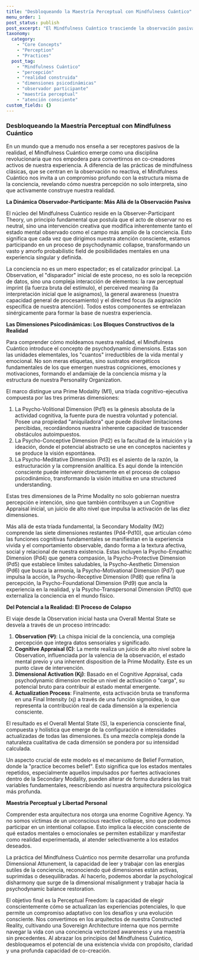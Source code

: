 ```yaml
---
title: "Desbloqueando la Maestría Perceptual con Mindfulness Cuántico"
menu_order: 1
post_status: publish
post_excerpt: "El Mindfulness Cuántico trasciende la observación pasiva, posicionando al individuo como co-creador activo de su realidad. Este enfoque explora cómo las dimensiones psicodinámicas y la atención consciente se entrelazan para dar forma a cada experiencia, ofreciendo un camino hacia la maestría perceptual y una profunda libertad personal."
taxonomy:
  category:
    - "Core Concepts"
    - "Perception"
    - "Practices"
  post_tag:
    - "Mindfulness Cuántico"
    - "percepción"
    - "realidad construida"
    - "dimensiones psicodinámicas"
    - "observador participante"
    - "maestría perceptual"
    - "atención consciente"
custom_fields: {}
---
```


### Desbloqueando la Maestría Perceptual con Mindfulness Cuántico

En un mundo que a menudo nos enseña a ser receptores pasivos de la realidad, el Mindfulness Cuántico emerge como una disciplina revolucionaria que nos empodera para convertirnos en co-creadores activos de nuestra experiencia. A diferencia de las prácticas de mindfulness clásicas, que se centran en la observación no reactiva, el Mindfulness Cuántico nos invita a un compromiso profundo con la estructura misma de la conciencia, revelando cómo nuestra percepción no solo interpreta, sino que activamente construye nuestra realidad.

**La Dinámica Observador-Participante: Más Allá de la Observación Pasiva**

El núcleo del Mindfulness Cuántico reside en la Observer-Participant Theory, un principio fundamental que postula que el acto de observar no es neutral, sino una intervención creativa que modifica inherentemente tanto el estado mental observado como el campo más amplio de la conciencia. Esto significa que cada vez que dirigimos nuestra atención consciente, estamos participando en un proceso de psychodynamic collapse, transformando un vasto y amorfo probabilistic field de posibilidades mentales en una experiencia singular y definida.

La conciencia no es un mero espectador; es el catalizador principal. La Observation, el "disparador" inicial de este proceso, no es solo la recepción de datos, sino una compleja interacción de elementos: la raw perceptual imprint (la fuerza bruta del estímulo), el perceived meaning (la interpretación inicial que le asignamos), la general awareness (nuestra capacidad general de procesamiento) y el directed focus (la asignación específica de nuestra atención). Todos estos componentes se entrelazan sinérgicamente para formar la base de nuestra experiencia.

**Las Dimensiones Psicodinámicas: Los Bloques Constructivos de la Realidad**

Para comprender cómo moldeamos nuestra realidad, el Mindfulness Cuántico introduce el concepto de psychodynamic dimensions. Estas son las unidades elementales, los "cuantos" irreductibles de la vida mental y emocional. No son meras etiquetas, sino sustratos energéticos fundamentales de los que emergen nuestras cogniciones, emociones y motivaciones, formando el andamiaje de la conciencia misma y la estructura de nuestra Personality Organization.

El marco distingue una Prime Modality (M1), una tríada cognitivo-ejecutiva compuesta por las tres primeras dimensiones:
1.  La Psycho-Volitional Dimension (Pd1) es la génesis absoluta de la actividad cognitiva, la fuente pura de nuestra voluntad y potencial. Posee una propiedad "aniquiladora" que puede disolver limitaciones percibidas, recordándonos nuestra inherente capacidad de trascender obstáculos autoimpuestos.
2.  La Psycho-Conceptive Dimension (Pd2) es la facultad de la intuición y la ideación, donde el potencial abstracto se une en conceptos nacientes y se produce la visión espontánea.
3.  La Psycho-Meditative Dimension (Pd3) es el asiento de la razón, la estructuración y la comprensión analítica. Es aquí donde la intención consciente puede intervenir directamente en el proceso de colapso psicodinámico, transformando la visión intuitiva en una structured understanding.

Estas tres dimensiones de la Prime Modality no solo gobiernan nuestra percepción e intención, sino que también contribuyen a un Cognitive Appraisal inicial, un juicio de alto nivel que impulsa la activación de las diez dimensiones.

Más allá de esta tríada fundamental, la Secondary Modality (M2) comprende las siete dimensiones restantes (Pd4-Pd10), que articulan cómo las funciones cognitivas fundamentales se manifiestan en la experiencia vivida y el comportamiento observable, dando forma a la textura afectiva, social y relacional de nuestra existencia. Estas incluyen la Psycho-Empathic Dimension (Pd4) que genera compasión, la Psycho-Protective Dimension (Pd5) que establece límites saludables, la Psycho-Aesthetic Dimension (Pd6) que busca la armonía, la Psycho-Motivational Dimension (Pd7) que impulsa la acción, la Psycho-Receptive Dimension (Pd8) que refina la percepción, la Psycho-Foundational Dimension (Pd9) que ancla la experiencia en la realidad, y la Psycho-Transpersonal Dimension (Pd10) que externaliza la conciencia en el mundo físico.

**Del Potencial a la Realidad: El Proceso de Colapso**

El viaje desde la Observation inicial hasta una Overall Mental State se desvela a través de un proceso intrincado:
1.  **Observation (Ψ)**: La chispa inicial de la conciencia, una compleja percepción que integra datos sensoriales y significado.
2.  **Cognitive Appraisal (C)**: La mente realiza un juicio de alto nivel sobre la Observation, influenciada por la valencia de la observación, el estado mental previo y una inherent disposition de la Prime Modality. Este es un punto clave de intervención.
3.  **Dimensional Activation (Kj)**: Basado en el Cognitive Appraisal, cada psychodynamic dimension recibe un nivel de activación o "carga", su potencial bruto para contribuir al estado mental emergente.
4.  **Actualization Process**: Finalmente, esta activación bruta se transforma en una Final Intensity (xj) a través de una función sigmoidea, lo que representa la contribución real de cada dimensión a la experiencia consciente.

El resultado es el Overall Mental State (S), la experiencia consciente final, compuesta y holística que emerge de la configuración e intensidades actualizadas de todas las dimensiones. Es una mezcla compleja donde la naturaleza cualitativa de cada dimensión se pondera por su intensidad calculada.

Un aspecto crucial de este modelo es el mecanismo de Belief Formation, donde la "practice becomes belief". Esto significa que los estados mentales repetidos, especialmente aquellos impulsados por fuertes activaciones dentro de la Secondary Modality, pueden alterar de forma duradera las trait variables fundamentales, reescribiendo así nuestra arquitectura psicológica más profunda.

**Maestría Perceptual y Libertad Personal**

Comprender esta arquitectura nos otorga una enorme Cognitive Agency. Ya no somos víctimas de un unconscious reactive collapse, sino que podemos participar en un intentional collapse. Esto implica la elección consciente de qué estados mentales o emocionales se permiten estabilizar y manifestar como realidad experimentada, al atender selectivamente a los estados deseados.

La práctica del Mindfulness Cuántico nos permite desarrollar una profunda Dimensional Attunement, la capacidad de leer y trabajar con las energías sutiles de la conciencia, reconociendo qué dimensiones están activas, suprimidas o desequilibradas. Al hacerlo, podemos abordar la psychological disharmony que surge de la dimensional misalignment y trabajar hacia la psychodynamic balance restoration.

El objetivo final es la Perceptual Freedom: la capacidad de elegir conscientemente cómo se actualizan las experiencias potenciales, lo que permite un compromiso adaptativo con los desafíos y una evolución consciente. Nos convertimos en los arquitectos de nuestra Constructed Reality, cultivando una Sovereign Architecture interna que nos permite navegar la vida con una conciencia vectorized awareness y una maestría sin precedentes. Al abrazar los principios del Mindfulness Cuántico, desbloqueamos el potencial de una existencia vivida con propósito, claridad y una profunda capacidad de co-creación.